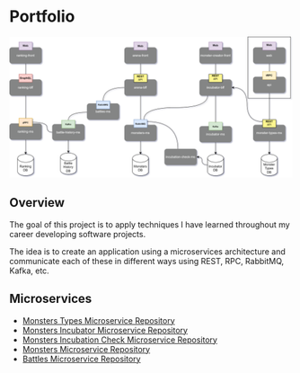 # Portfolio

![Cover Image](./assets/images/portfolio.svg)

## Overview

The goal of this project is to apply techniques I have learned throughout my career developing software projects.

The idea is to create an application using a microservices architecture and communicate each of these in different ways using REST, RPC, RabbitMQ, Kafka, etc.

## Microservices

- [Monsters Types Microservice Repository](https://github.com/crisgarlez/portfolio-monster-types-ms)
- [Monsters Incubator Microservice Repository](https://github.com/crisgarlez/portfolio-incubator-ms)
- [Monsters Incubation Check Microservice Repository](https://github.com/crisgarlez/portfolio-incubation-check)
- [Monsters Microservice Repository](https://github.com/crisgarlez/portfolio-monsters-ms)
- [Battles Microservice Repository](https://github.com/crisgarlez/portfolio-battles-ms)
